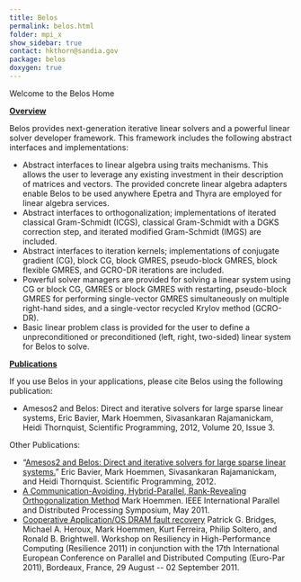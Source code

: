 ```yaml
---
title: Belos
permalink: belos.html
folder: mpi_x
show_sidebar: true
contact: hkthorn@sandia.gov
package: belos
doxygen: true
---
```


Welcome to the Belos Home

<span style="text-decoration: underline;">**Overview**</span>

Belos provides next-generation iterative linear solvers and a powerful linear solver developer framework. This framework includes the following abstract interfaces and implementations:

*   Abstract interfaces to linear algebra using traits mechanisms. This allows the user to leverage any existing investment in their description of matrices and vectors. The provided concrete linear algebra adapters enable Belos to be used anywhere Epetra and Thyra are employed for linear algebra services.
*   Abstract interfaces to orthogonalization; implementations of iterated classical Gram-Schmidt (ICGS), classical Gram-Schmidt with a DGKS correction step, and iterated modified Gram-Schmidt (IMGS) are included.
*   Abstract interfaces to iteration kernels; implementations of conjugate gradient (CG), block CG, block GMRES, pseudo-block GMRES, block flexible GMRES, and GCRO-DR iterations are included.
*   Powerful solver managers are provided for solving a linear system using CG or block CG, GMRES or block GMRES with restarting, pseudo-block GMRES for performing single-vector GMRES simultaneously on multiple right-hand sides, and a single-vector recycled Krylov method (GCRO-DR).
*   Basic linear problem class is provided for the user to define a unpreconditioned or preconditioned (left, right, two-sided) linear system for Belos to solve.

<span style="text-decoration: underline;">**Publications**</span>

If you use Belos in your applications, please cite Belos using the following publication:

*   Amesos2 and Belos: Direct and iterative solvers for large sparse linear systems, Eric Bavier, Mark Hoemmen, Sivasankaran Rajamanickam, Heidi Thornquist, Scientific Programming, 2012, Volume 20, Issue 3.

Other Publications:

*   “[Amesos2 and Belos: Direct and iterative solvers for large sparse linear systems.](http://dx.doi.org/10.3233/SPR-2012-0352)” Eric Bavier, Mark Hoemmen, Sivasankaran Rajamanickam, and Heidi Thornquist. Scientific Programming, 2012.
*   [A Communication-Avoiding, Hybrid-Parallel, Rank-Revealing Orthogonalization Method](http://dx.doi.org/10.1109/IPDPS.2011.93) Mark Hoemmen. IEEE International Parallel and Distributed Processing Symposium, May 2011.
*   [Cooperative Application/OS DRAM fault recovery](http://dx.doi.org/10.1007/978-3-642-29740-3_28) Patrick G. Bridges, Michael A. Heroux, Mark Hoemmen, Kurt Ferreira, Philip Soltero, and Ronald B. Brightwell. Workshop on Resiliency in High-Performance Computing (Resilience 2011) in conjunction with the 17th International European Conference on Parallel and Distributed Computing (Euro-Par 2011), Bordeaux, France, 29 August -- 02 September 2011.

